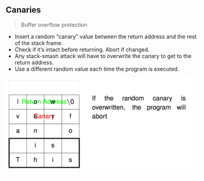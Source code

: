 ## Canaries
> Buffer overflow protection

* Insert a random “canary” value between the return address and the rest of the stack frame.
* Check if it’s intact before returning. Abort if changed.
* Any stack-smash attack will have to overwrite the canary to get to the return address.
* Use a different random value each time the program is executed.

![canaries](images/canaries.png)